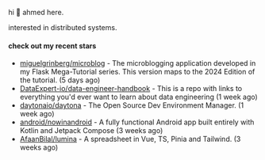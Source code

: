 hi 👋 ahmed here.

interested in distributed systems.

#### check out my recent stars

- [miguelgrinberg/microblog](https://github.com/miguelgrinberg/microblog) - The microblogging application developed in my Flask Mega-Tutorial series. This version maps to the 2024 Edition of the tutorial. (5 days ago)
- [DataExpert-io/data-engineer-handbook](https://github.com/DataExpert-io/data-engineer-handbook) - This is a repo with links to everything you&#39;d ever want to learn about data engineering (1 week ago)
- [daytonaio/daytona](https://github.com/daytonaio/daytona) - The Open Source Dev Environment Manager. (1 week ago)
- [android/nowinandroid](https://github.com/android/nowinandroid) - A fully functional Android app built entirely with Kotlin and Jetpack Compose (3 weeks ago)
- [AfaanBilal/lumina](https://github.com/AfaanBilal/lumina) - A spreadsheet in Vue, TS, Pinia and Tailwind. (3 weeks ago)

